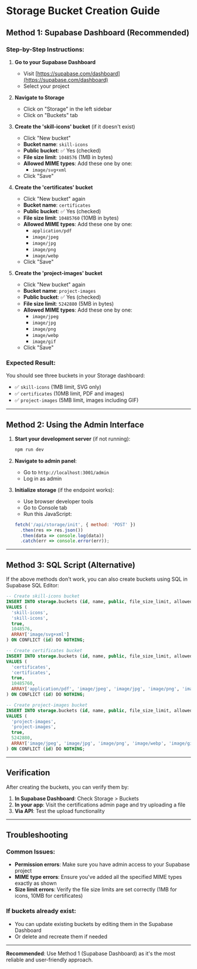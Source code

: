 # Storage Bucket Creation Guide

## Method 1: Supabase Dashboard (Recommended)

### Step-by-Step Instructions:

1. **Go to your Supabase Dashboard**
   - Visit [https://supabase.com/dashboard](https://supabase.com/dashboard)
   - Select your project

2. **Navigate to Storage**
   - Click on "Storage" in the left sidebar
   - Click on "Buckets" tab

3. **Create the 'skill-icons' bucket** (if it doesn't exist)
   - Click "New bucket"
   - **Bucket name**: `skill-icons`
   - **Public bucket**: ✅ Yes (checked)
   - **File size limit**: `1048576` (1MB in bytes)
   - **Allowed MIME types**: Add these one by one:
     - `image/svg+xml`
   - Click "Save"

4. **Create the 'certificates' bucket**
   - Click "New bucket" again
   - **Bucket name**: `certificates`
   - **Public bucket**: ✅ Yes (checked)
   - **File size limit**: `10485760` (10MB in bytes)
   - **Allowed MIME types**: Add these one by one:
     - `application/pdf`
     - `image/jpeg`
     - `image/jpg`
     - `image/png`
     - `image/webp`
   - Click "Save"

5. **Create the 'project-images' bucket**
   - Click "New bucket" again
   - **Bucket name**: `project-images`
   - **Public bucket**: ✅ Yes (checked)
   - **File size limit**: `5242880` (5MB in bytes)
   - **Allowed MIME types**: Add these one by one:
     - `image/jpeg`
     - `image/jpg`
     - `image/png`
     - `image/webp`
     - `image/gif`
   - Click "Save"

### Expected Result:
You should see three buckets in your Storage dashboard:
- ✅ `skill-icons` (1MB limit, SVG only)
- ✅ `certificates` (10MB limit, PDF and images)
- ✅ `project-images` (5MB limit, images including GIF)

---

## Method 2: Using the Admin Interface

1. **Start your development server** (if not running):
   ```bash
   npm run dev
   ```

2. **Navigate to admin panel**:
   - Go to `http://localhost:3001/admin`
   - Log in as admin

3. **Initialize storage** (if the endpoint works):
   - Use browser developer tools
   - Go to Console tab
   - Run this JavaScript:
   ```javascript
   fetch('/api/storage/init', { method: 'POST' })
     .then(res => res.json())
     .then(data => console.log(data))
     .catch(err => console.error(err));
   ```

---

## Method 3: SQL Script (Alternative)

If the above methods don't work, you can also create buckets using SQL in Supabase SQL Editor:

```sql
-- Create skill-icons bucket
INSERT INTO storage.buckets (id, name, public, file_size_limit, allowed_mime_types)
VALUES (
  'skill-icons',
  'skill-icons',
  true,
  1048576,
  ARRAY['image/svg+xml']
) ON CONFLICT (id) DO NOTHING;

-- Create certificates bucket
INSERT INTO storage.buckets (id, name, public, file_size_limit, allowed_mime_types)
VALUES (
  'certificates',
  'certificates',
  true,
  10485760,
  ARRAY['application/pdf', 'image/jpeg', 'image/jpg', 'image/png', 'image/webp']
) ON CONFLICT (id) DO NOTHING;

-- Create project-images bucket
INSERT INTO storage.buckets (id, name, public, file_size_limit, allowed_mime_types)
VALUES (
  'project-images',
  'project-images',
  true,
  5242880,
  ARRAY['image/jpeg', 'image/jpg', 'image/png', 'image/webp', 'image/gif']
) ON CONFLICT (id) DO NOTHING;
```

---

## Verification

After creating the buckets, you can verify them by:

1. **In Supabase Dashboard**: Check Storage > Buckets
2. **In your app**: Visit the certifications admin page and try uploading a file
3. **Via API**: Test the upload functionality

---

## Troubleshooting

### Common Issues:
- **Permission errors**: Make sure you have admin access to your Supabase project
- **MIME type errors**: Ensure you've added all the specified MIME types exactly as shown
- **Size limit errors**: Verify the file size limits are set correctly (1MB for icons, 10MB for certificates)

### If buckets already exist:
- You can update existing buckets by editing them in the Supabase Dashboard
- Or delete and recreate them if needed

---

**Recommended**: Use Method 1 (Supabase Dashboard) as it's the most reliable and user-friendly approach.
